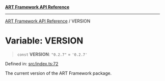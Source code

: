 [**ART Framework API Reference**](../README.md)

***

[ART Framework API Reference](../README.md) / VERSION

# Variable: VERSION

> `const` **VERSION**: `"0.2.7"` = `'0.2.7'`

Defined in: [src/index.ts:72](https://github.com/hashangit/ART/blob/a8524de337702d2ec210d86aff2464ac0aeed73e/src/index.ts#L72)

The current version of the ART Framework package.
